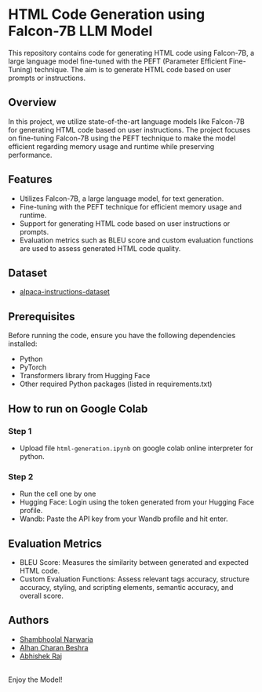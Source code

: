 # HTML Code Generation using Falcon-7B LLM Model

This repository contains code for generating HTML code using Falcon-7B, a large language model fine-tuned with the PEFT (Parameter Efficient Fine-Tuning) technique. The aim is to generate HTML code based on user prompts or instructions.

## Overview

In this project, we utilize state-of-the-art language models like Falcon-7B for generating HTML code based on user instructions. The project focuses on fine-tuning Falcon-7B using the PEFT technique to make the model efficient regarding memory usage and runtime while preserving performance.

## Features

- Utilizes Falcon-7B, a large language model, for text generation.
- Fine-tuning with the PEFT technique for efficient memory usage and runtime.
- Support for generating HTML code based on user instructions or prompts.
- Evaluation metrics such as BLEU score and custom evaluation functions are used to assess generated HTML code quality.

## Dataset
- [alpaca-instructions-dataset](https://huggingface.co/datasets/ttbui/html_alpaca)


## Prerequisites

Before running the code, ensure you have the following dependencies installed:

- Python
- PyTorch
- Transformers library from Hugging Face
- Other required Python packages (listed in requirements.txt)

## How to run on Google Colab

### Step 1
- Upload file `html-generation.ipynb` on google colab online interpreter for python.

### Step 2
- Run the cell one by one
- Hugging Face: Login using the token generated from your Hugging Face profile.
- Wandb: Paste the API key from your Wandb profile and hit enter.

## Evaluation Metrics

- BLEU Score: Measures the similarity between generated and expected HTML code.
- Custom Evaluation Functions: Assess relevant tags accuracy, structure accuracy, styling, and scripting elements, semantic accuracy, and overall score.


## Authors

- [Shambhoolal Narwaria](https://github.com/mr-narwaria)
- [Alhan Charan Beshra](https://github.com/ezio2605)
- [Abhishek Raj](https://github.com/Abhi9708bittu)

<br>
  Enjoy the Model!

